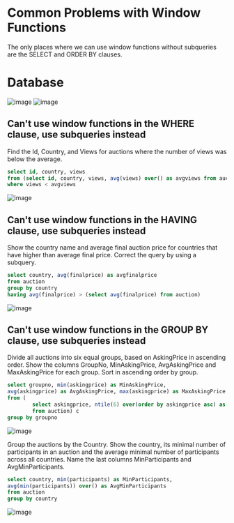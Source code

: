 # Common Problems with Window Functions #

The only places where we can use window functions without subqueries are the SELECT and ORDER BY clauses.

# Database #

![image](https://user-images.githubusercontent.com/77920592/194302116-4c3838a2-a9da-4882-91eb-f0c866984f55.png)
![image](https://user-images.githubusercontent.com/77920592/194302160-e189906f-638d-45de-ad48-7820d3e0f3cf.png)

## Can't use window functions in the WHERE clause, use subqueries instead ##

Find the Id, Country, and Views for auctions where the number of views was below the average.

```sql
select id, country, views
from (select id, country, views, avg(views) over() as avgviews from auction) c
where views < avgviews
```
![image](https://user-images.githubusercontent.com/77920592/194300320-1456ee5c-9596-4e94-b8ad-f99a3153f62b.png)

## Can't use window functions in the HAVING clause, use subqueries instead ##

Show the country name and average final auction price for countries that have higher than average final price. Correct the query by using a subquery.

```sql
select country, avg(finalprice) as avgfinalprice
from auction
group by country
having avg(finalprice) > (select avg(finalprice) from auction)
```

![image](https://user-images.githubusercontent.com/77920592/194301144-9a320932-ca5a-4539-90fb-894525ab75ac.png)

## Can't use window functions in the GROUP BY clause, use subqueries instead ##

Divide all auctions into six equal groups, based on AskingPrice in ascending order. Show the columns GroupNo, MinAskingPrice, AvgAskingPrice and MaxAskingPrice for each group. Sort in ascending order by group.

```sql
select groupno, min(askingprice) as MinAskingPrice, 
avg(askingprice) as AvgAskingPrice, max(askingprice) as MaxAskingPrice
from (
		select askingprice, ntile(6) over(order by askingprice asc) as GroupNo 
  		from auction) c
group by groupno
```

![image](https://user-images.githubusercontent.com/77920592/194301893-0eee2e7f-7f24-4639-bef9-c12f78f4b542.png)

Group the auctions by the Country. Show the country, its minimal number of participants in an auction and the average minimal number of participants across all countries. Name the last columns MinParticipants and AvgMinParticipants.

```sql
select country, min(participants) as MinParticipants, 
avg(min(participants)) over() as AvgMinParticipants
from auction
group by country
```

![image](https://user-images.githubusercontent.com/77920592/194302823-e26f4c04-7bc4-4c15-b46d-ea9aa915f525.png)



